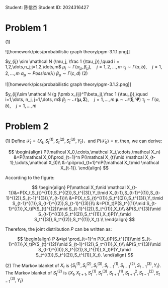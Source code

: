 Student: 陈信杰
Student ID: 2024316427
# Problem 1
(1)

![[homework/pics/probabilistic graph theory/pgm-3.1.1.png]]

$y_{ij} \sim \mathcal N (\mu_j, \frac 1 {\tau_j}),\quad i = 1,2,\dots,n_j;j=1,2,\dots,m$
$\mu_j \sim \Gamma (\alpha_\mu, \beta_\mu),\quad j=1,2,\dots,m$
$\tau_j \sim \Gamma (a, b),\quad j =1,2,\dots,m$
$\alpha_\mu \sim Possion (\lambda)$
$\beta_\mu \sim \Gamma (c, d)$
(2)

![[homework/pics/probabilistic graph theory/pgm-3.1.2.png]]

$y_{ij}\sim \mathcal N (g (\pmb x_{ij}^T\beta_j),\frac 1 {\tau_j}),\quad i=1,\dots, n_j, j=1,\dots, m$
$\beta_j \sim \mathcal N (\pmb \mu, \pmb \Sigma),\quad j=1,\dots, m$
$\pmb \mu \sim\mathcal N(\pmb \xi, \pmb \Psi)$
$\tau_j \sim \Gamma (a, b),\quad j =1,\dots, m$

# Problem 2
(1) Define $\mathcal X_t = \{X_t, S_{t}^{(1)}, S_{t}^{(2)}, S_{t}^{(3)}, Y_t \}$，and $P (\mathcal X_0) = \pi$, then, we can derive:

$$
\begin{align}
P(\mathcal X_0,\cdots,\mathcal X_t,\cdots,\mathcal X_n) &=P(\mathcal X_0)\prod_{t=1}^n P(\mathcal X_{t}\mid \mathcal X_{t-1},\cdots,\mathcal X_0)\\
&=\pi\prod_{t=1}^nP(\mathcal X_t\mid \mathcal X_{t-1}).
\end{align}
$$

According to the figure:

$$
\begin{align}
P(\mathcal X_t\mid \mathcal X_{t-1})&=P(X_t,S_{t}^{(1)},S_t^{(2)},S_t^{(3)},Y_t\mid X_{t-1},S_{t-1}^{(1)},S_{t-1}^{(2)},S_{t-1}^{(3)},Y_{t-1})\\
&=P(X_t,S_{t}^{(1)},S_t^{(2)},S_t^{(3)},Y_t\mid S_{t-1}^{(1)},S_{t-1}^{(2)},S_{t-1}^{(3)})\\
&=P(X_t)P(S_t^{(1)}\mid S_{t-1}^{(1)},X_t)P(S_{t}^{(2)}\mid S_{t-1}^{(2)},S_t^{(1)},X_t)\\
&P(S_t^{(3)}\mid S_{t-1}^{(3)},S_t^{(2)},S_t^{(1)},X_t)P(Y_t\mid S_t^{(3)},S_t^{(2)},S_t^{(1)},X_t).\\
\end{align}
$$

Therefore, the joint distribution $P$ can be written as:

$$
\begin{align}
P &=\pi \prod_{t=1}^n P(X_t)P(S_t^{(1)}\mid S_{t-1}^{(1)},X_t)P(S_{t}^{(2)}\mid S_{t-1}^{(2)},S_t^{(1)},X_t)\\
&P(S_t^{(3)}\mid S_{t-1}^{(3)},S_t^{(2)},S_t^{(1)},X_t)P(Y_t\mid S_t^{(3)},S_t^{(2)},S_t^{(1)},X_t).
\end{align}
$$

(2) The Markov blanket of $X_t$ is $\{S_{t}^{(1)},S_t^{(2)},S_t^{(3)},S_{t-1}^{(1)},S_{t-1}^{(2)},S_{t-1}^{(3)},Y_t\}$. The Markov blanket of $S_t^{(2)}$ is $\{X_t,X_{t+1},S_{t}^{(1)},S_t^{(3)},S_{t+1}^{(1)},S_{t+1}^2,S_{t-1}^{(2)},S_{t-1}^{(3)},Y_t\}$



